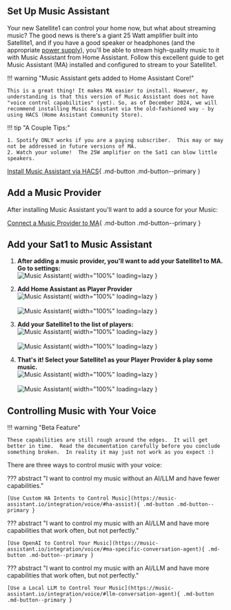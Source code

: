 ## Set Up Music Assistant

Your new Satellite1 can control your home now, but what about streaming music? The good news is there's a giant 25 Watt amplifier built into Satellite1, and if you have a good speaker or headphones (and the appropriate [power supply](satellite1-recommended-accessories.md/)), you'll be able to stream high-quality music to it with Music Assistant from Home Assistant. Follow this excellent guide to get Music Assistant (MA) installed and configured to stream to your Satellite1.

!!! warning "Music Assistant gets added to Home Assistant Core!"

    This is a great thing! It makes MA easier to install. However, my understanding is that this version of Music Assistant does not have "voice control capabilities" (yet). So, as of December 2024, we will recommend installing Music Assistant via the old-fashioned way - by using HACS (Home Assistant Community Store).

!!! tip "A Couple Tips:"

    1. Spotify ONLY works if you are a paying subscriber.  This may or may not be addressed in future versions of MA.
    2. Watch your volume!  The 25W amplifier on the Sat1 can blow little speakers.

[Install Music Assistant via HACS](https://music-assistant.io/integration/installation/#installation-of-the-deprecated-hacs-integration){ .md-button .md-button--primary }

## Add a Music Provider

After installing Music Assistant you'll want to add a source for your Music:

[Connect a Music Provider to MA](https://music-assistant.io/music-providers/){ .md-button .md-button--primary }

## Add your Sat1 to Music Assistant

1. <b>After adding a music provider, you'll want to add your Satellite1 to MA. Go to settings:</b>
<br>![Music Assistant](/assets/MA0.png){ width="100%" loading=lazy }</br>

2. <b>Add Home Assistant as Player Provider</b>
<br>![Music Assistant](/assets/MA1.png){ width="100%" loading=lazy }</br>
<br>![Music Assistant](/assets/MA2.png){ width="100%" loading=lazy }</br>

3. <b>Add your Satellite1 to the list of players:</b>
<br>![Music Assistant](/assets/MA3.png){ width="100%" loading=lazy }</br>
<br>![Music Assistant](/assets/MA4.png){ width="100%" loading=lazy }</br>

4. <b>That's it! Select your Satellite1 as your Player Provider & play some music.</b>
<br>![Music Assistant](/assets/MA5.png){ width="100%" loading=lazy }</br>
<br>![Music Assistant](/assets/MA6.png){ width="100%" loading=lazy }</br>

## Controlling Music with Your Voice

!!! warning "Beta Feature"

    These capabilities are still rough around the edges.  It will get better in time.  Read the documentation carefully before you conclude something broken.  In reality it may just not work as you expect :)

There are three ways to control music with your voice:

??? abstract "I want to control my music without an AI/LLM and have fewer capabilities."

    [Use Custom HA Intents to Control Music](https://music-assistant.io/integration/voice/#ha-assist){ .md-button .md-button--primary }

??? abstract "I want to control my music with an AI/LLM and have more capabilities that work often, but not perfectly."

    [Use OpenAI to Control Your Music](https://music-assistant.io/integration/voice/#ma-specific-conversation-agent){ .md-button .md-button--primary }

??? abstract "I want to control my music with an AI/LLM and have more capabilities that work often, but not perfectly."

    [Use a Local LLM to Control Your Music](https://music-assistant.io/integration/voice/#llm-conversation-agent){ .md-button .md-button--primary }